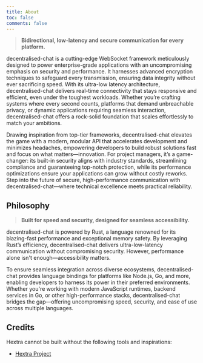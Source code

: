 ```yaml
---
title: About
toc: false
comments: false
---
```



> **Bidirectional, low-latency and secure communication for every platform.**

decentralised-chat is a cutting-edge WebSocket framework meticulously designed to power enterprise-grade applications with an uncompromising emphasis on security and performance. It harnesses advanced encryption techniques to safeguard every transmission, ensuring data integrity without ever sacrificing speed. With its ultra-low latency architecture, decentralised-chat delivers real-time connectivity that stays responsive and efficient, even under the toughest workloads. Whether you’re crafting systems where every second counts, platforms that demand unbreachable privacy, or dynamic applications requiring seamless interaction, decentralised-chat offers a rock-solid foundation that scales effortlessly to match your ambitions.

Drawing inspiration from top-tier frameworks, decentralised-chat elevates the game with a modern, modular API that accelerates development and minimizes headaches, empowering developers to build robust solutions fast and focus on what matters—innovation. For project managers, it’s a game-changer: its built-in security aligns with industry standards, streamlining compliance and guaranteeing top-notch protection, while its performance optimizations ensure your applications can grow without costly reworks. Step into the future of secure, high-performance communication with decentralised-chat—where technical excellence meets practical reliability.

## Philosophy

> **Built for speed and security, designed for seamless accessibility.**

decentralised-chat is powered by Rust, a language renowned for its blazing-fast performance and exceptional memory safety. By leveraging Rust’s efficiency, decentralised-chat delivers ultra-low-latency communication without compromising security. However, performance alone isn't enough—accessibility matters.

To ensure seamless integration across diverse ecosystems, decentralised-chat provides language bindings for platforms like Node.js, Go, and more, enabling developers to harness its power in their preferred environments. Whether you're working with modern JavaScript runtimes, backend services in Go, or other high-performance stacks, decentralised-chat bridges the gap—offering uncompromising speed, security, and ease of use across multiple languages.


## Credits

Hextra cannot be built without the following tools and inspirations:

- [Hextra Project](https://github.com/imfing/hextra)
